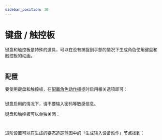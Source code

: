 ```yaml
---
sidebar_position: 30
---
```


# 键盘 / 触控板

键盘和触控板是特殊的道具，可以在没有捕捉到手部的情况下生成角色使用键盘和触控板的动画。

<figure><img src="/images/image(3)(4).jpg" alt="" /><figcaption></figcaption></figure>

## 配置

要使用键盘和触控板，在[配置角色动作捕捉](character/#dong-zuo-bu-zhuo)时启用相关选项即可：

<figure><img src="/images/image(1)(3).jpg" alt="" /><figcaption></figcaption></figure>

<div className="hint hint-danger">
键盘启用的情况下，请不要输入密码等敏感信息。
</div>

键盘和触控板可以单独关闭：

<div>

<figure><img src="/images/image(6)(1).jpg" alt="" /><figcaption></figcaption></figure>

 

<figure><img src="/images/image(20).jpg" alt="" /><figcaption></figcaption></figure>

</div>

进阶设置可以在生成的姿态追踪蓝图中的「生成输入设备动作」节点找到：

<figure><img src="/images/image(21).jpg" alt="" /><figcaption></figcaption></figure>
